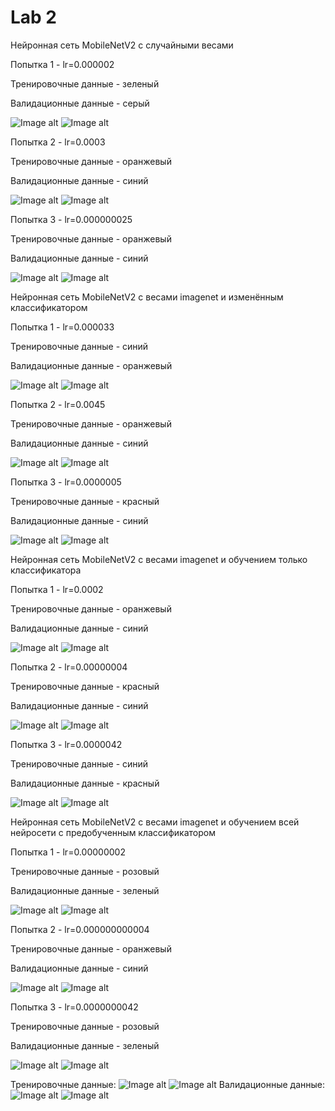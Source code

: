 # Lab 2


Нейронная сеть MobileNetV2 с случайными весами

Попытка 1 - lr=0.000002

Тренировочные данные - зеленый

Валидационные данные - серый

![Image alt](https://github.com/DmitryLemon/SMOMI/blob/lab2/Lab2/Graphs/3-1-1-acc.png)
![Image alt](https://github.com/DmitryLemon/SMOMI/blob/lab2/Lab2/Graphs/3-1-1-loss.png)


Попытка 2 - lr=0.0003

Тренировочные данные - оранжевый

Валидационные данные - синий

![Image alt](https://github.com/DmitryLemon/SMOMI/blob/lab2/Lab2/Graphs/3-1-2-acc.png)
![Image alt](https://github.com/DmitryLemon/SMOMI/blob/lab2/Lab2/Graphs/3-1-2-loss.png)

Попытка 3 - lr=0.000000025

Тренировочные данные - оранжевый

Валидационные данные - синий

![Image alt](https://github.com/DmitryLemon/SMOMI/blob/lab2/Lab2/Graphs/3-1-3-acc.png)
![Image alt](https://github.com/DmitryLemon/SMOMI/blob/lab2/Lab2/Graphs/3-1-3-loss.png)


Нейронная сеть MobileNetV2 с весами imagenet и изменённым классификатором

Попытка 1 - lr=0.000033

Тренировочные данные - синий

Валидационные данные - оранжевый

![Image alt](https://github.com/DmitryLemon/SMOMI/blob/lab2/Lab2/Graphs/3-2-1-acc.png)
![Image alt](https://github.com/DmitryLemon/SMOMI/blob/lab2/Lab2/Graphs/3-2-1-loss.png)

Попытка 2 - lr=0.0045

Тренировочные данные - оранжевый

Валидационные данные - синий

![Image alt](https://github.com/DmitryLemon/SMOMI/blob/lab2/Lab2/Graphs/3-2-2-acc.png)
![Image alt](https://github.com/DmitryLemon/SMOMI/blob/lab2/Lab2/Graphs/3-2-2-loss.png)

Попытка 3 - lr=0.0000005

Тренировочные данные - красный

Валидационные данные - синий

![Image alt](https://github.com/DmitryLemon/SMOMI/blob/lab2/Lab2/Graphs/3-2-3-acc.png)
![Image alt](https://github.com/DmitryLemon/SMOMI/blob/lab2/Lab2/Graphs/3-2-3-loss.png)


Нейронная сеть MobileNetV2 с весами imagenet и обучением только классификатора


Попытка 1 - lr=0.0002

Тренировочные данные - оранжевый

Валидационные данные - синий

![Image alt](https://github.com/DmitryLemon/SMOMI/blob/lab2/Lab2/Graphs/3-3-1-acc.png)
![Image alt](https://github.com/DmitryLemon/SMOMI/blob/lab2/Lab2/Graphs/3-3-1-loss.png)

Попытка 2 - lr=0.00000004

Тренировочные данные - красный

Валидационные данные - синий

![Image alt](https://github.com/DmitryLemon/SMOMI/blob/lab2/Lab2/Graphs/3-3-3-acc.png)
![Image alt](https://github.com/DmitryLemon/SMOMI/blob/lab2/Lab2/Graphs/3-3-3-loss.png)

Попытка 3 - lr=0.0000042

Тренировочные данные - синий

Валидационные данные - красный

![Image alt](https://github.com/DmitryLemon/SMOMI/blob/lab2/Lab2/Graphs/3-3-3-acc.png)
![Image alt](https://github.com/DmitryLemon/SMOMI/blob/lab2/Lab2/Graphs/3-3-3-loss.png)


Нейронная сеть MobileNetV2 с весами imagenet и обучением всей нейросети с предобученным классификатором

Попытка 1 - lr=0.00000002

Тренировочные данные - розовый

Валидационные данные - зеленый

![Image alt](https://github.com/DmitryLemon/SMOMI/blob/lab2/Lab2/Graphs/3-4-1-acc.png)
![Image alt](https://github.com/DmitryLemon/SMOMI/blob/lab2/Lab2/Graphs/3-4-1-loss.png)

Попытка 2 - lr=0.000000000004

Тренировочные данные - оранжевый

Валидационные данные - синий

![Image alt](https://github.com/DmitryLemon/SMOMI/blob/lab2/Lab2/Graphs/3-4-2-acc.png)
![Image alt](https://github.com/DmitryLemon/SMOMI/blob/lab2/Lab2/Graphs/3-4-2-loss.png)

Попытка 3 - lr=0.0000000042

Тренировочные данные - розовый

Валидационные данные - зеленый

![Image alt](https://github.com/DmitryLemon/SMOMI/blob/lab2/Lab2/Graphs/3-4-3-acc.png)
![Image alt](https://github.com/DmitryLemon/SMOMI/blob/lab2/Lab2/Graphs/3-4-3-loss.png)


Тренировочные данные:
![Image alt]()
![Image alt]()
Валидационные данные:
![Image alt]()
![Image alt]()
